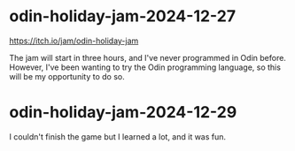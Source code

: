 # odin-holiday-jam-2024-12-27

https://itch.io/jam/odin-holiday-jam

The jam will start in three hours, and I've never programmed in Odin before. 
However, I've been wanting to try the Odin programming language, 
so this will be my opportunity to do so.

#  odin-holiday-jam-2024-12-29
I couldn't finish the game but I learned a lot, and it was fun.
